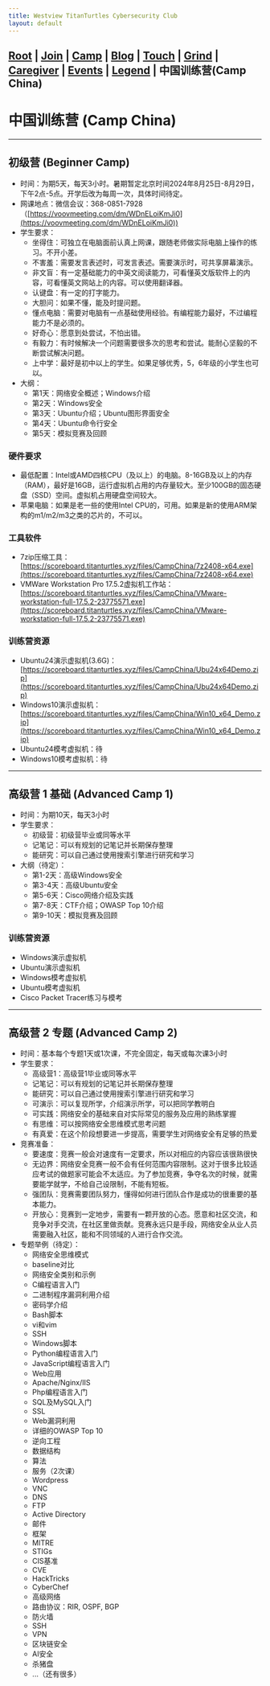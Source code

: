 ```yaml
---
title: Westview TitanTurtles Cybersecurity Club
layout: default
---
```


## [Root](./index.html) | [Join](./apply.html) | [Camp](./cybercamp.html) |  [Blog](./blog.html) | [Touch](./contacts.html) | [Grind](./resources.html) | [Caregiver](./techcg.html) | [Events](./events.html) | [Legend](./legend.html) | **中国训练营(Camp China)** 

# 中国训练营 (Camp China)

---

## 初级营 (Beginner Camp)

* 时间：为期5天，每天3小时。暑期暂定北京时间2024年8月25日-8月29日，下午2点-5点。开学后改为每周一次，具体时间待定。
* 网课地点：微信会议：368-0851-7928 （[https://voovmeeting.com/dm/WDnELoiKmJi0](https://voovmeeting.com/dm/WDnELoiKmJi0))
* 学生要求：
  * 坐得住：可独立在电脑面前认真上网课，跟随老师做实际电脑上操作的练习。不开小差。
  * 不害羞：需要发言表述时，可发言表述。需要演示时，可共享屏幕演示。
  * 非文盲：有一定基础能力的中英文阅读能力，可看懂英文版软件上的内容，可看懂英文网站上的内容。可以使用翻译器。
  * 认键盘：有一定的打字能力。
  * 大胆问：如果不懂，能及时提问题。
  * 懂点电脑：需要对电脑有一点基础使用经验。有编程能力最好，不过编程能力不是必须的。
  * 好奇心：愿意到处尝试，不怕出错。
  * 有毅力：有时候解决一个问题需要很多次的思考和尝试。能耐心坚毅的不断尝试解决问题。
  * 上中学：最好是初中以上的学生。如果足够优秀，5，6年级的小学生也可以。
* 大纲：
  * 第1天：网络安全概述；Windows介绍
  * 第2天：Windows安全
  * 第3天：Ubuntu介绍；Ubuntu图形界面安全
  * 第4天：Ubuntu命令行安全
  * 第5天：模拟竞赛及回顾

### 硬件要求

* 最低配置：Intel或AMD四核CPU（及以上）的电脑。8-16GB及以上的内存（RAM），最好是16GB，运行虚拟机占用的内存量较大。至少100GB的固态硬盘（SSD）空间。虚拟机占用硬盘空间较大。
* 苹果电脑：如果是老一些的使用Intel CPU的，可用。如果是新的使用ARM架构的m1/m2/m3之类的芯片的，不可以。

### 工具软件

* 7zip压缩工具：[https://scoreboard.titanturtles.xyz/files/CampChina/7z2408-x64.exe](https://scoreboard.titanturtles.xyz/files/CampChina/7z2408-x64.exe)
* VMWare Workstation Pro 17.5.2虚拟机工作站：[https://scoreboard.titanturtles.xyz/files/CampChina/VMware-workstation-full-17.5.2-23775571.exe](https://scoreboard.titanturtles.xyz/files/CampChina/VMware-workstation-full-17.5.2-23775571.exe)

### 训练营资源

* Ubuntu24演示虚拟机(3.6G)：[https://scoreboard.titanturtles.xyz/files/CampChina/Ubu24x64Demo.zip](https://scoreboard.titanturtles.xyz/files/CampChina/Ubu24x64Demo.zip)
* Windows10演示虚拟机：[https://scoreboard.titanturtles.xyz/files/CampChina/Win10_x64_Demo.zip](https://scoreboard.titanturtles.xyz/files/CampChina/Win10_x64_Demo.zip)
* Ubuntu24模考虚拟机：待
* Windows10模考虚拟机：待

---

## 高级营 1 基础 (Advanced Camp 1)

* 时间：为期10天，每天3小时
* 学生要求：
  * 初级营：初级营毕业或同等水平
  * 记笔记：可以有规划的记笔记并长期保存整理
  * 能研究：可以自己通过使用搜索引擎进行研究和学习
* 大纲（待定）：
  * 第1-2天：高级Windows安全
  * 第3-4天：高级Ubuntu安全
  * 第5-6天：Cisco网络介绍及实践
  * 第7-8天：CTF介绍；OWASP Top 10介绍
  * 第9-10天：模拟竞赛及回顾

### 训练营资源

* Windows演示虚拟机
* Ubuntu演示虚拟机
* Windows模考虚拟机
* Ubuntu模考虚拟机
* Cisco Packet Tracer练习与模考

---

## 高级营 2 专题 (Advanced Camp 2)

* 时间：基本每个专题1天或1次课，不完全固定，每天或每次课3小时
* 学生要求：
  * 高级营1：高级营1毕业或同等水平
  * 记笔记：可以有规划的记笔记并长期保存整理
  * 能研究：可以自己通过使用搜索引擎进行研究和学习
  * 可演示：可以复现所学，介绍演示所学，可以把同学教明白
  * 可实践：网络安全的基础来自对实际常见的服务及应用的熟练掌握
  * 有思维：可以按网络安全思维模式思考问题
  * 有真爱：在这个阶段想要进一步提高，需要学生对网络安全有足够的热爱
* 竞赛准备：
  * 要速度：竞赛一般会对速度有一定要求，所以对相应的内容应该很熟很快
  * 无边界：网络安全竞赛一般不会有任何范围内容限制。这对于很多比较适应考试的做题家可能会不太适应。为了参加竞赛，争夺名次的时候，就需要能学就学，不给自己设限制，不能有短板。
  * 强团队：竞赛需要团队努力，懂得如何进行团队合作是成功的很重要的基本能力。
  * 开放心：竞赛到一定地步，需要有一颗开放的心态。愿意和社区交流，和竞争对手交流，在社区里做贡献。竞赛永远只是手段，网络安全从业人员需要融入社区，能和不同领域的人进行合作交流。
* 专题举例（待定）：  
  * 网络安全思维模式
  * baseline对比
  * 网络安全类别和示例
  * C编程语言入门
  * 二进制程序漏洞利用介绍
  * 密码学介绍
  * Bash脚本
  * vi和vim
  * SSH
  * Windows脚本
  * Python编程语言入门
  * JavaScript编程语言入门
  * Web应用
  * Apache/Nginx/IIS
  * Php编程语言入门
  * SQL及MySQL入门
  * SSL
  * Web漏洞利用
  * 详细的OWASP Top 10
  * 逆向工程
  * 数据结构
  * 算法
  * 服务（2次课）
  * Wordpress
  * VNC
  * DNS
  * FTP
  * Active Directory
  * 邮件
  * 框架
  * MITRE
  * STIGs
  * CIS基准
  * CVE
  * HackTricks
  * CyberChef
  * 高级网络
  * 路由协议：RIR, OSPF, BGP
  * 防火墙
  * SSH
  * VPN
  * 区块链安全
  * AI安全
  * 杀猪盘
  * ...（还有很多）
